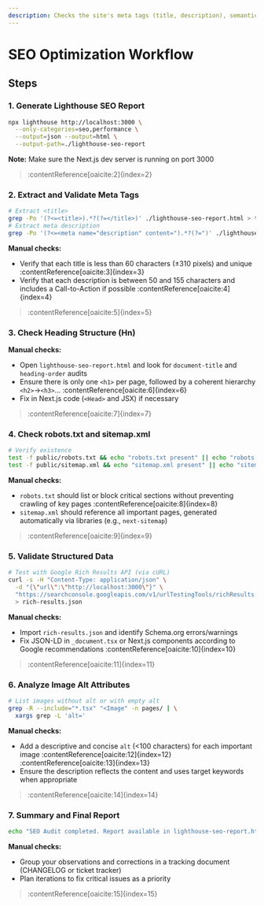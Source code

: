 ```yaml
---
description: Checks the site's meta tags (title, description), semantic HTML structure and performance (loading time) to optimize SEO.
---
```


# SEO Optimization Workflow

## Steps

### 1. Generate Lighthouse SEO Report
```bash
npx lighthouse http://localhost:3000 \
  --only-categories=seo,performance \
  --output=json --output=html \
  --output-path=./lighthouse-seo-report
```
**Note:** Make sure the Next.js dev server is running on port 3000
> :contentReference[oaicite:2]{index=2}

### 2. Extract and Validate Meta Tags
```bash
# Extract <title>
grep -Po '(?<=<title>).*?(?=</title>)' ./lighthouse-seo-report.html > titles.txt
# Extract meta description
grep -Po '(?<=<meta name="description" content=").*?(?=")' ./lighthouse-seo-report.html > descriptions.txt
```

**Manual checks:**
- Verify that each title is less than 60 characters (±310 pixels) and unique :contentReference[oaicite:3]{index=3}
- Verify that each description is between 50 and 155 characters and includes a Call-to-Action if possible :contentReference[oaicite:4]{index=4}
> :contentReference[oaicite:5]{index=5}

### 3. Check Heading Structure (Hn)
**Manual checks:**
- Open `lighthouse-seo-report.html` and look for `document-title` and `heading-order` audits
- Ensure there is only one `<h1>` per page, followed by a coherent hierarchy `<h2>`→`<h3>`... :contentReference[oaicite:6]{index=6}
- Fix in Next.js code (`<Head>` and JSX) if necessary
> :contentReference[oaicite:7]{index=7}

### 4. Check robots.txt and sitemap.xml
```bash
# Verify existence
test -f public/robots.txt && echo "robots.txt present" || echo "robots.txt missing"
test -f public/sitemap.xml && echo "sitemap.xml present" || echo "sitemap.xml missing"
```

**Manual checks:**
- `robots.txt` should list or block critical sections without preventing crawling of key pages :contentReference[oaicite:8]{index=8}
- `sitemap.xml` should reference all important pages, generated automatically via libraries (e.g., `next-sitemap`)
> :contentReference[oaicite:9]{index=9}

### 5. Validate Structured Data
```bash
# Test with Google Rich Results API (via cURL)
curl -s -H "Content-Type: application/json" \
  -d "{\"url\":\"http://localhost:3000\"}" \
  "https://searchconsole.googleapis.com/v1/urlTestingTools/richResults:run" \
  > rich-results.json
```

**Manual checks:**
- Import `rich-results.json` and identify Schema.org errors/warnings
- Fix JSON-LD in `_document.tsx` or Next.js components according to Google recommendations :contentReference[oaicite:10]{index=10}
> :contentReference[oaicite:11]{index=11}

### 6. Analyze Image Alt Attributes
```bash
# List images without alt or with empty alt
grep -R --include="*.tsx" "<Image" -n pages/ | \
  xargs grep -L 'alt='
```

**Manual checks:**
- Add a descriptive and concise `alt` (<100 characters) for each important image :contentReference[oaicite:12]{index=12} :contentReference[oaicite:13]{index=13}
- Ensure the description reflects the content and uses target keywords when appropriate
> :contentReference[oaicite:14]{index=14}

### 7. Summary and Final Report
```bash
echo "SEO Audit completed. Report available in lighthouse-seo-report.html and rich-results.json"
```

**Manual checks:**
- Group your observations and corrections in a tracking document (CHANGELOG or ticket tracker)
- Plan iterations to fix critical issues as a priority
> :contentReference[oaicite:15]{index=15}